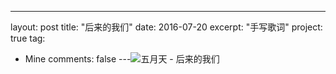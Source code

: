 ---
layout: post
title:  "后来的我们"
date:   2016-07-20
excerpt: "手写歌词"
project: true
tag:
- Mine
comments: false
---![五月天 - 后来的我们](https://lh3.googleusercontent.com/-6gtieI2NRk4/V47zuneAERI/AAAAAAAAAB4/hW66CSY_1zE/I/14689862811380.jpg)




